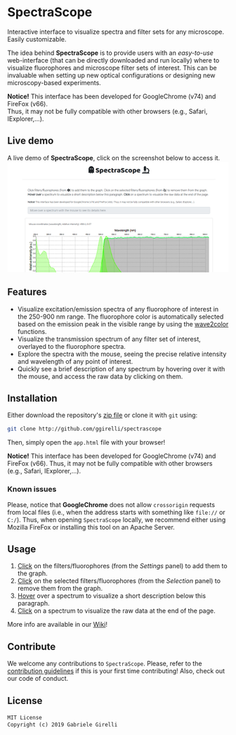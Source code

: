 # SpectraScope
Interactive interface to visualize spectra and filter sets for any microscope. Easily customizable.

The idea behind **SpectraScope** is to provide users with an *easy-to-use* web-interface (that can be directly downloaded and run locally) where to visualize fluorophores and microscope filter sets of interest. This can be invaluable when setting up new optical configurations or designing new microscopy-based experiments.

**Notice!** This interface has been developed for GoogleChrome (v74) and FireFox (v66).  
Thus, it may not be fully compatible with other browsers (e.g., Safari, IExplorer,...).

Live demo
---
A live demo of **SpectraScope**, click on the screenshot below to access it.  
[![demo-screenshot](data/screenshot.png)](https://ggirelli.github.io/SpectraScope/app.html)

Features
---

* Visualize excitation/emission spectra of any fluorophore of interest in the 250-900 nm range. The fluorophore color is automatically selected based on the emission peak in the visible range by using the [wave2color](https://github.com/ggirelli/wave2color) functions.
* Visualize the transmission spectrum of any filter set of interest, overlayed to the fluorophore spectra.
* Explore the spectra with the mouse, seeing the precise relative intensity and wavelength of any point of interest.
* Quickly see a brief description of any spectrum by hovering over it with the mouse, and access the raw data by clicking on them.

Installation
---

Either download the repository's [zip file](https://github.com/ggirelli/SpectraScope/archive/master.zip) or clone it with `git` using:

```bash
git clone http://github.com/ggirelli/spectrascope
```

Then, simply open the `app.html` file with your browser!

**Notice!** This interface has been developed for GoogleChrome (v74) and FireFox (v66). Thus, it may not be fully compatible with other browsers (e.g., Safari, IExplorer,...).

### Known issues

Please, notice that **GoogleChrome** does not allow `crossorigin` requests from local files (i.e., when the address starts with something like `file://` or `C:/`). Thus, when opening `SpectraScope` locally, we recommend either using Mozilla FireFox or installing this tool on an Apache Server.

Usage
---

1. <u>Click</u> on the filters/fluorophores (from the *Settings* panel) to add them to the graph.
2. <u>Click</u> on the selected filters/fluorophores (from the *Selection* panel) to remove them from the graph.
3. <u>Hover</u> over a spectrum to visualize a short description below this paragraph.
4. <u>Click</u> on a spectrum to visualize the raw data at the end of the page.

More info are available in our [Wiki](https://github.com/ggirelli/SpectraScope/wiki)!

Contribute
---

We welcome any contributions to `SpectraScope`. Please, refer to the [contribution guidelines](https://github.com/ggirelli/SpectraScope/blob/master/CONTRIBUTING.md) if this is your first time contributing! Also, check out our code of conduct.

License
---

```
MIT License
Copyright (c) 2019 Gabriele Girelli
```